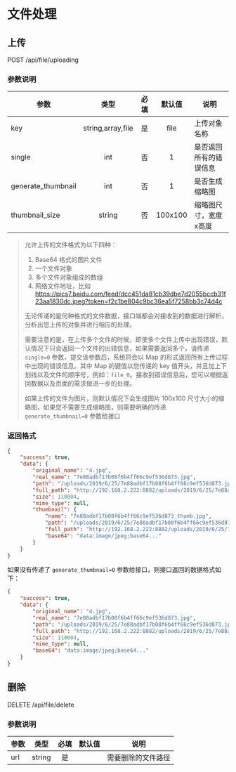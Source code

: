 文件处理
=======

## 上传
POST /api/file/uploading

### 参数说明
| 参数 | 类型 | 必填 | 默认值 | 说明 |
|---|:---:|:---:|:---:|---|
| key | string,array,file | 是 | file | 上传对象名称 |
| single | int | 否 | 1 | 是否返回所有的错误信息 |
| generate_thumbnail | int | 否 | 1 | 是否生成缩略图 |
| thumbnail_size | string | 否 | 100x100 | 缩略图尺寸，宽度x高度 |

> 允许上传的文件格式为以下四种：
> 1. Base64 格式的图片文件
> 2. 一个文件对象
> 3. 多个文件对象组成的数组
> 4. 网络文件地址，比如 https://pics7.baidu.com/feed/dcc451da81cb39dbe7d2055bccb31f23aa1830dc.jpeg?token=f2c1be804c9bc36ea5f7258bb3c74d4c
>
> 无论传递的是何种格式的文件数据，接口端都会对接收到的数据进行解析，分析出您上传的对象并进行相应的处理。
>
> 需要注意的是，在上传多个文件的时候，即使多个文件上传中出现错误，默认情况下只会返回一个文件的出错信息，如果需要返回多个，请传递 `single=0` 参数，提交该参数后，系统将会以 Map 的形式返回所有上传过程中出现的错误信息。其中 Map 的键值以您传递的 key 值开头，并且加上下划线以及文件的顺序号，例如：`file_0`。接收到错误信息后，您可以根据返回数据以及页面的需求做进一步的处理。
>
> 如果上传的文件为图片，则默认情况下会生成图片 100x100 尺寸大小的缩略图，如果您不需要生成缩略图，则需要明确的传递 `generate_thumbnail=0` 参数给接口

### 返回格式
```json
{
    "success": true,
    "data": {
        "original_name": "4.jpg",
        "real_name": "7e88adbf17b08f6b4ff66c9ef536d873.jpg",
        "path": "/uploads/2019/6/25/7e88adbf17b08f6b4ff66c9ef536d873.jpg",
        "full_path": "http://192.168.2.222:8882/uploads/2019/6/25/7e88adbf17b08f6b4ff66c9ef536d873.jpg",
        "size": 110004,
        "mime_type": null,
        "thumbnail": {
            "name": "7e88adbf17b08f6b4ff66c9ef536d873_thumb.jpg",
            "path": "/uploads/2019/6/25/7e88adbf17b08f6b4ff66c9ef536d873_thumb.jpg",
            "full_path": "http://192.168.2.222:8882/uploads/2019/6/25/7e88adbf17b08f6b4ff66c9ef536d873_thumb.jpg",
            "base64": "data:image/jpeg;base64..."
        }
    }
}
```
如果没有传递了 `generate_thumbnail=0` 参数给接口，则接口返回的数据格式如下：
```json
{
    "success": true,
    "data": {
        "original_name": "4.jpg",
        "real_name": "7e88adbf17b08f6b4ff66c9ef536d873.jpg",
        "path": "/uploads/2019/6/25/7e88adbf17b08f6b4ff66c9ef536d873.jpg",
        "full_path": "http://192.168.2.222:8882/uploads/2019/6/25/7e88adbf17b08f6b4ff66c9ef536d873.jpg",
        "size": 110004,
        "mime_type": null,       
        "base64": "data:image/jpeg;base64..."
    }
}
```

## 删除
DELETE /api/file/delete

### 参数说明
| 参数 | 类型 | 必填 | 默认值 | 说明 |
|---|:---:|:---:|:---:|---|
| url | string | 是 | | 需要删除的文件路径 |